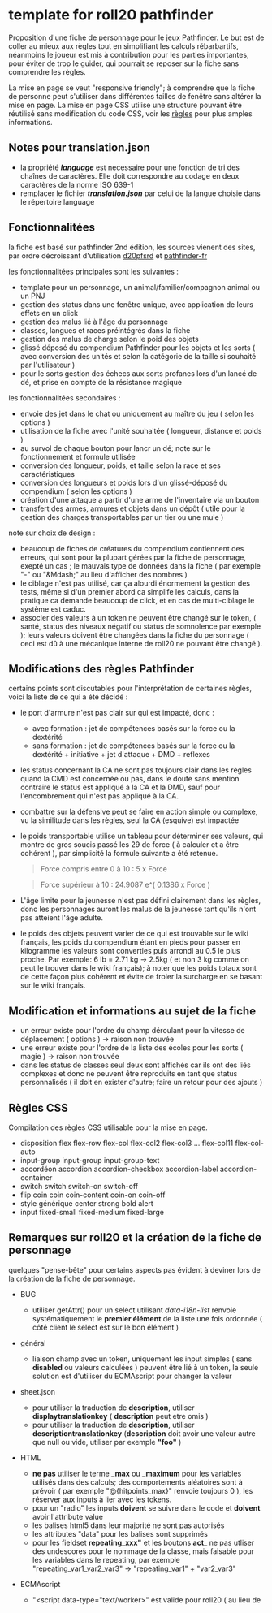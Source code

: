 # template for roll20 pathfinder
Proposition d'une fiche de personnage pour le jeux Pathfinder.
Le but est de coller au mieux aux règles tout en simplifiant les calculs rébarbartifs, néanmoins le joueur est mis à contribution pour les parties importantes, pour éviter de trop le guider, qui pourrait se reposer sur la fiche sans comprendre les règles.

La mise en page se veut "responsive friendly"; à comprendre que la fiche de personne peut s'utiliser dans différentes tailles de fenêtre sans altérer la mise en page.
La mise en page CSS utilise une structure pouvant être réutilisé sans modification du code CSS, voir les [règles](README.md#règles-css) pour plus amples informations.

## Notes pour translation.json
- la propriété ***language*** est necessaire pour une fonction de tri des chaînes de caractères.
  Elle doit correspondre au codage en deux caractères de la norme ISO 639-1
- remplacer le fichier ***translation.json*** par celui de la langue choisie dans le répertoire language

## Fonctionnalitées
la fiche est basé sur pathfinder 2nd édition, les sources vienent des sites, par ordre décroissant d'utilisation [d20pfsrd](https://www.d20pfsrd.com) et [pathfinder-fr](https://www.pathfinder-fr.org)

les fonctionnalitées principales sont les suivantes :
- template pour un personnage, un animal/familier/compagnon animal ou un PNJ
- gestion des status dans une fenêtre unique, avec application de leurs effets en un click
- gestion des malus lié à l'âge du personnage
- classes, langues et races préintégrés dans la fiche
- gestion des malus de charge selon le poid des objets
- glissé déposé du compendium Pathfinder pour les objets et les sorts ( avec conversion des unités et selon la catégorie de la taille si souhaité par l'utilisateur )
- pour le sorts gestion des échecs aux sorts profanes lors d'un lancé de dé, et prise en compte de la résistance magique

les fonctionnalitées secondaires :
- envoie des jet dans le chat ou uniquement au maître du jeu ( selon les options )
- utilisation de la fiche avec l'unité souhaitée ( longueur, distance et poids )
- au survol de chaque bouton pour lancr un dé; note sur le fonctionnement et formule utilisée
- conversion des longueur, poids, et taille selon la race et ses caractéristiques
- conversion des longueurs et poids lors d'un glissé-déposé du compendium ( selon les options )
- création d'une attaque a partir d'une arme de l'inventaire via un bouton
- transfert des armes, armures et objets dans un dépôt ( utile pour la gestion des charges transportables par un tier ou une mule )

note sur choix de design :
- beaucoup de fiches de créatures du compendium contiennent des erreurs, qui sont pour la plupart gérées par la fiche de personnage, exepté un cas ; le mauvais type de données dans la fiche ( par exemple "-" ou "&Mdash;" au lieu d'afficher des nombres ) 
- le ciblage n'est pas utilisé, car ça alourdi énormement la gestion des tests, même si d'un premier abord ca simplife les calculs, dans la pratique ca demande beaucoup de click, et en cas de multi-ciblage le système est caduc.
- associer des valeurs à un token ne peuvent être changé sur le token, ( santé, status des niveaux négatif ou status de somnolence par exemple ); leurs valeurs doivent être changées dans la fiche du personnage ( ceci est dû à une mécanique interne de roll20 ne pouvant être changé ).

## Modifications des règles Pathfinder
certains points sont discutables pour l'interprétation de certaines règles, voici la liste de ce qui a été décidé :

- le port d'armure n'est pas clair sur qui est impacté, donc :
  - avec formation : jet de compétences basés sur la force ou la dextérité
  - sans formation : jet de compétences basés sur la force ou la dextérité + initiative + jet d'attaque + DMD + reflexes
- les status concernant la CA ne sont pas toujours clair dans les règles quand la CMD est concernée ou pas, dans le doute sans mention contraire le status est appliqué à la CA et la DMD, sauf pour l'encombrement qui n'est pas appliqué à la CA.
- combattre sur la défensive peut se faire en action simple ou complexe, vu la similitude dans les règles, seul la CA (esquive) est impactée
- le poids transportable utilise un tableau pour déterminer ses valeurs, qui montre de gros soucis passé les 29 de force ( à calculer et a être cohérent ), par simplicité la formule suivante a été retenue. 
  > Force compris entre 0 à 10 : 5 x Force
  
  > Force supérieur à 10 : 24.9087 e^( 0.1386 x Force )
 
- L'âge limite pour la jeunesse n'est pas défini clairement dans les règles, donc les personnages auront les malus de la jeunesse tant qu'ils n'ont pas atteient l'âge adulte.

- le poids des objets peuvent varier de ce qui est trouvable sur le wiki français, les poids du compendium étant en pieds pour passer en kilogramme les valeurs sont converties puis arrondi au 0.5 le plus proche. Par exemple: 6 lb = 2.71 kg -> 2.5kg ( et non 3 kg comme on peut le trouver dans le wiki français); à noter que les poids totaux sont de cette façon plus cohérent et évite de froler la surcharge en se basant sur le wiki français.

## Modification et informations au sujet de la fiche
  - un erreur existe pour l'ordre du champ déroulant pour la vitesse de déplacement ( options ) -> raison non trouvée
  - une erreur existe pour l'ordre de la liste des écoles pour les sorts ( magie ) -> raison non trouvée
  - dans les status de classes seul deux sont affichés car ils ont des liés complexes et donc ne peuvent être reproduits en tant que status personnalisés ( il doit en exister d'autre;  faire un retour pour des ajouts )
  
## Règles CSS
Compilation des règles CSS utilisable pour la mise en page.

- disposition flex
  flex-row
  flex-col flex-col2 flex-col3 ... flex-col11
  flex-col-auto
- input-group
    input-group
    input-group-text
- accordéon
    accordion
    accordion-checkbox accordion-label
    accordion-container
- switch
    switch
    switch-on switch-off
- flip coin
    coin coin-content
    coin-on coin-off
- style générique
    center
    strong
    bold
    alert
- input
    fixed-small fixed-medium fixed-large
    
## Remarques sur roll20 et la création de la fiche de personnage
quelques "pense-bête" pour certains aspects pas évident à deviner lors de la création de la fiche de personnage.

- BUG
  - utiliser getAttr() pour un select utilisant *data-i18n-list* renvoie systématiquement le **premier élément** de la liste une fois ordonnée ( côté client le select est sur le bon élément )
- général
  - liaison champ avec un token, uniquement les input simples ( sans **disabled** ou valeurs calculées ) peuvent être lié à un token, la seule solution est d'utiliser du ECMAscript pour changer la valeur
- sheet.json
  - pour utiliser la traduction de **description**, utiliser **displaytranslationkey** ( **description** peut etre omis )
  - pour utiliser la traduction de **description**, utiliser **descriptiontranslationkey** (**description** doit avoir une valeur autre que null ou vide, utiliser par exemple **"foo"** )
- HTML
  - **ne pas** utiliser le terme **_max** ou **_maximum** pour les variables utilisés dans des calculs; des comportements aléatoires sont à prévoir ( par exemple "@{hitpoints_max}" renvoie toujours 0 ), les réserver aux inputs à lier avec les tokens.
  - pour un "radio" les inputs **doivent** se suivre dans le code et **doivent** avoir l'attribute value
  - les balises html5 dans leur majorité ne sont pas autorisés
  - les attributes "data" pour les balises sont supprimés
  - pour les fieldset **repeating_xxx"** et les boutons **act_** ne pas utliser des undescores pour le nommage de la classe, mais faisable pour les variables dans le repeating, par exemple "repeating_var1_var2_var3" -> "repeating_var1" + "var2_var3"
    
- ECMAscript
  - "<script data-type="text/worker>" est valide pour roll20 ( au lieu de <script type="text/worker"> ), utile pour un interpréteur ECMAscript pendant le dev.
  - utiliser removeRepeatingRow() ne déclenche pas les events **on("change:foo")** ni **on("remove:foo")**, compensable si suivit de **setAttrs(payload, {silent:true}, callback)** ou **setAttrs(payload, {silent:false}, callback)**
- CSS
  - les règles pour "rolltemplate" sont indépendants du "character sheet"
  - des styles sont appliqués pour ".ui-dialog .charsheet", mais appliquer un style à ".ui-dialog <child>" est automatiquement retiré, obligeant a être restrictifs sur les styles ( exemple width et height des inputs )
  - les règles sur "html" sont ignorées, donc au revoir les tailles en "rem"
  - les images en base64 ne peuvent être intégrés dans les styles CSS
- SheetWorker
  - roll20 ne gère pas les négatifs de négatifs, pour gérer les négatifs on doit utiliser ***-(@{variable})***
  - les champs sont pensés **uniquement** pour les nombres, (disabled="disabled", type="hidden", value=@{[...]}, active ces fonctions ).
    
  pour travailler sur des string il est **obligatoire** d'utiliser un type "text" et l'attribut "readonly"
  - si des repeating sont en cause, les résultats des calculs doivent être envoyés vers des input "hidden"
      ( quand l'attribut "disabled" est présent les calculs sont 'parasités' )
  - getAttr renvoie l'attribut "value" brut
      ( la valeur n'est pas calculé à la volée et renvoi un string brut )
  - si un input avec l'attribut "disabled" a un calcul incluant un négatif d'un négatif, le résultat échoue silencieusement ?!
  - les bouton de type "action" ne doivent pas contenir d'underscore.
- champ autocalc
  - pour afficher une valeur à zéro ou un nombre donné, avec une entrée à 0 ou 1 ( checkbox de roll20 par exemple ), utiliser le calcul suivant :
    > x * ( @{attribut} + 1 - abs( @{ attribut } - 1 ) ) / 2
      
    où "x" est la valeur souhaitée si non zéro.
      
- translation.json
  - le message d'erreur "Foudn a pre-defined key order!" correspond à une liste d'élément ordonné contenant une erreur.
  
- rollTemplate
  - pas de calculs conditionnels utilisable, uniquement de l'affichage
    par exemple pour s'assurer qu'une valeur est au minimum à 1, utiliser :
    > /roll { 1d1, { 1d20+@{attribut} } }dl1
      
      ou pour avoir une valeur maximale à 20, utiliser :
      > /roll { 1d0+20, { 1d20+@{attribut} } }kh1 
    - règles pour les inégalités
        - x < y :
          > {{#rollLess() x y }} ... {{/rollLess() x y }}
        - x <= y :
          > {{#^rollGreater() x y }} ... {{/^rollGreater() x y }}
        - x = y :
          > {{#rollBetween() x y y }} ... {{/rollBetween() x y y }} 
        - x > y :
          > {{#rollGreater() x y }} ... {{/rollGreater() x y }}
        - x >= y :
          > {{#^rollLess() x y }} ... {{/^rollLess() x y }}
